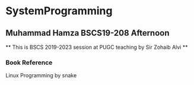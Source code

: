 # SystemProgramming
## Muhammad Hamza BSCS19-208 Afternoon
** This is BSCS 2019-2023 session at PUGC teaching by Sir Zohaib Alvi **
### Book Reference 
   Linux Programming by snake
